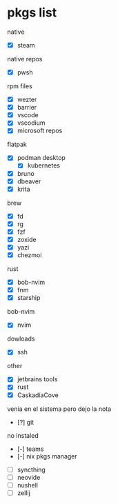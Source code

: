 # pkgs list

native

- [x] steam

native repos

- [x] pwsh

rpm files

- [x] wezter
- [x] barrier
- [x] vscode
- [x] vscodium
- [x] microsoft repos

flatpak

- [x] podman desktop
  - [x] kubernetes
- [x] bruno
- [x] dbeaver
- [x] krita

brew

- [x] fd
- [x] rg
- [x] fzf
- [x] zoxide
- [x] yazi
- [x] chezmoi

rust

- [x] bob-nvim
- [x] fnm
- [x] starship

bob-nvim

- [x] nvim

dowloads

- [x] ssh

other

- [x] jetbrains tools
- [x] rust
- [x] CaskadiaCove

venia en el sistema pero dejo la nota

- [?] git

no instaled

- [-] teams
- [-] nix pkgs manager
- [ ] syncthing
- [ ] neovide
- [ ] nushell
- [ ] zellij
